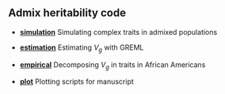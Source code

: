 ## Admix heritability code

- [**simulation**](https://github.com/jinguohuang/admix_heritability/tree/master/code/simulation) Simulating complex traits in admixed populations

- [**estimation**](https://github.com/jinguohuang/admix_heritability/tree/master/code/estimation) Estimating ${V}_g$ with GREML 

- [**empirical**](https://github.com/jinguohuang/admix_heritability/tree/master/code/empirical) Decomposing ${V}_g$ in traits in African Americans

- [**plot**](https://github.com/jinguohuang/admix_heritability/tree/master/code/plot) Plotting scripts for manuscript
